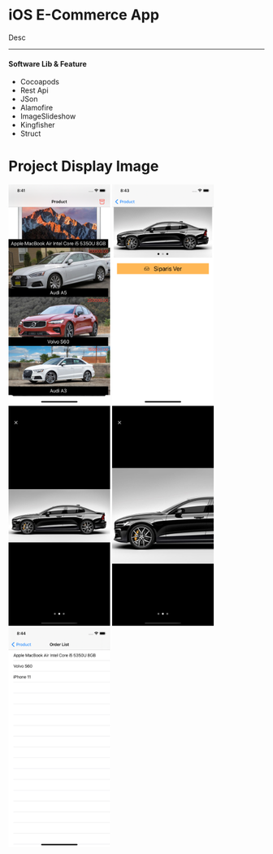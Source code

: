 # iOS E-Commerce App
Desc
<hr/>

#### Software Lib & Feature

- Cocoapods
- Rest Api
- JSon
- Alamofire
- ImageSlideshow
- Kingfisher
- Struct

# Project Display Image
<p>
  
<img src="https://github.com/erdenmustafa/ios_ecommerce_app/blob/main/Screen/1.png" width="200" style="max-width:100%;"></a>
<img src="https://github.com/erdenmustafa/ios_ecommerce_app/blob/main/Screen/2.png" width="200" style="max-width:100%;"></a>
<img src="https://github.com/erdenmustafa/ios_ecommerce_app/blob/main/Screen/3.png" width="200" style="max-width:100%;"></a>
<img src="https://github.com/erdenmustafa/ios_ecommerce_app/blob/main/Screen/4.png" width="200" style="max-width:100%;"></a>
<img src="https://github.com/erdenmustafa/ios_ecommerce_app/blob/main/Screen/5.png" width="200" style="max-width:100%;"></a>

</p>  
